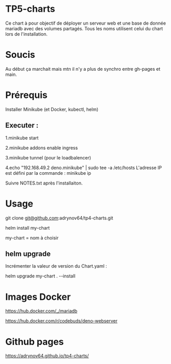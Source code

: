 # TP5-charts

Ce chart à pour objectif de déployer un serveur web et une base de donnée mariadb avec des volumes partagés.
Tous les noms utilisent celui du chart lors de l'installation.

# Soucis
Au début ça marchait mais mtn il n'y a plus de synchro entre gh-pages et main.

# Prérequis

Installer Minikube (et Docker, kubectl, helm)

## Executer : 
1.minikube start

2.minikube addons enable ingress

3.minikube tunnel (pour le loadbalencer)

4.echo "192.168.49.2 deno.minikube" | sudo tee -a /etc/hosts
L'adresse IP est défini par la commande : minikube ip

Suivre NOTES.txt après l'installaiton.

# Usage
git clone git@github.com:adrynov64/tp4-charts.git


helm install my-chart

my-chart = nom à choisir

## helm upgrade 

Incrémenter la valeur de version du Chart.yaml :

helm upgrade my-chart . --install

# Images Docker

https://hub.docker.com/_/mariadb

https://hub.docker.com/r/codebuds/deno-webserver

# Github pages

https://adrynov64.github.io/tp4-charts/


